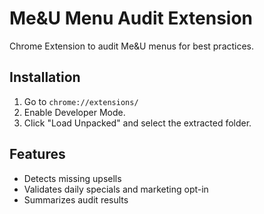 # Me&U Menu Audit Extension

Chrome Extension to audit Me&U menus for best practices.

## Installation
1. Go to `chrome://extensions/`
2. Enable Developer Mode.
3. Click "Load Unpacked" and select the extracted folder.

## Features
- Detects missing upsells
- Validates daily specials and marketing opt-in
- Summarizes audit results
